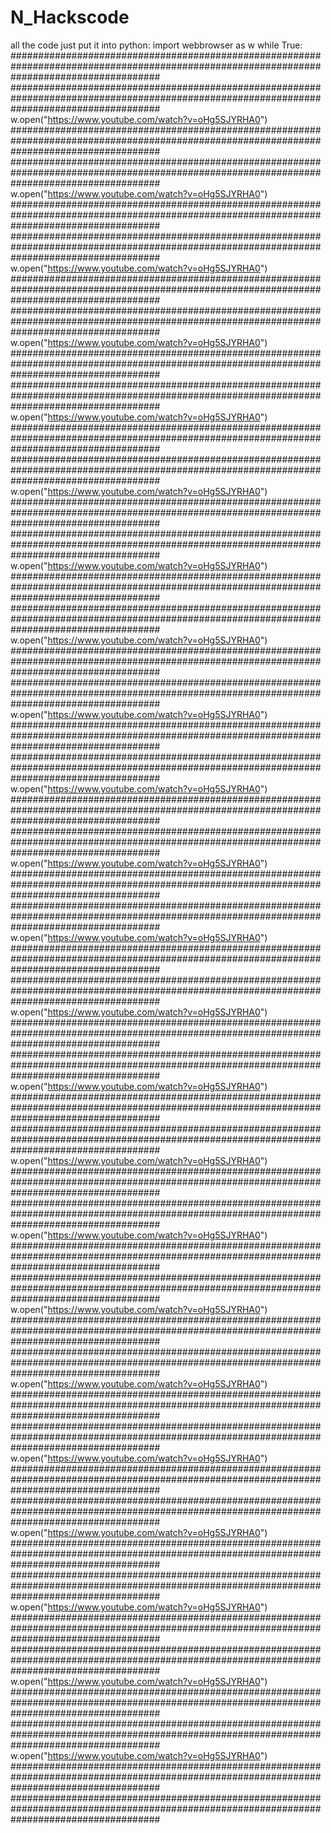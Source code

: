 # N_Hackscode


all the code just put it into python:
import webbrowser as w
while True:
###########################################################################################################################################
###########################################################################################################################################
  w.open("https://www.youtube.com/watch?v=oHg5SJYRHA0") 
###########################################################################################################################################
###########################################################################################################################################
  w.open("https://www.youtube.com/watch?v=oHg5SJYRHA0")
###########################################################################################################################################
###########################################################################################################################################
  w.open("https://www.youtube.com/watch?v=oHg5SJYRHA0")
###########################################################################################################################################
###########################################################################################################################################
  w.open("https://www.youtube.com/watch?v=oHg5SJYRHA0")
###########################################################################################################################################
###########################################################################################################################################
  w.open("https://www.youtube.com/watch?v=oHg5SJYRHA0")
###########################################################################################################################################
###########################################################################################################################################
  w.open("https://www.youtube.com/watch?v=oHg5SJYRHA0")
###########################################################################################################################################
###########################################################################################################################################
  w.open("https://www.youtube.com/watch?v=oHg5SJYRHA0")
###########################################################################################################################################
###########################################################################################################################################
  w.open("https://www.youtube.com/watch?v=oHg5SJYRHA0")
###########################################################################################################################################
###########################################################################################################################################
  w.open("https://www.youtube.com/watch?v=oHg5SJYRHA0")
###########################################################################################################################################
###########################################################################################################################################
  w.open("https://www.youtube.com/watch?v=oHg5SJYRHA0")
###########################################################################################################################################
###########################################################################################################################################
  w.open("https://www.youtube.com/watch?v=oHg5SJYRHA0")
###########################################################################################################################################
###########################################################################################################################################
  w.open("https://www.youtube.com/watch?v=oHg5SJYRHA0")
###########################################################################################################################################
###########################################################################################################################################
  w.open("https://www.youtube.com/watch?v=oHg5SJYRHA0")
###########################################################################################################################################
###########################################################################################################################################
  w.open("https://www.youtube.com/watch?v=oHg5SJYRHA0")
###########################################################################################################################################
###########################################################################################################################################
  w.open("https://www.youtube.com/watch?v=oHg5SJYRHA0")
###########################################################################################################################################
###########################################################################################################################################
  w.open("https://www.youtube.com/watch?v=oHg5SJYRHA0")
###########################################################################################################################################
###########################################################################################################################################
  w.open("https://www.youtube.com/watch?v=oHg5SJYRHA0")
###########################################################################################################################################
###########################################################################################################################################
  w.open("https://www.youtube.com/watch?v=oHg5SJYRHA0")
###########################################################################################################################################
###########################################################################################################################################
  w.open("https://www.youtube.com/watch?v=oHg5SJYRHA0")
###########################################################################################################################################
###########################################################################################################################################
  w.open("https://www.youtube.com/watch?v=oHg5SJYRHA0")
###########################################################################################################################################
###########################################################################################################################################
  w.open("https://www.youtube.com/watch?v=oHg5SJYRHA0")
###########################################################################################################################################
###########################################################################################################################################
  w.open("https://www.youtube.com/watch?v=oHg5SJYRHA0")
###########################################################################################################################################
###########################################################################################################################################
  w.open("https://www.youtube.com/watch?v=oHg5SJYRHA0")
###########################################################################################################################################
###########################################################################################################################################
